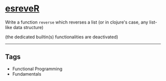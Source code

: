 # [esreveR](https://www.codewars.com/kata/5413759479ba273f8100003d)

Write a function `reverse` which reverses a list (or in clojure's case, any list-like data structure)

(the dedicated builtin(s) functionalities are deactivated)

---

## Tags

- Functional Programming
- Fundamentals
